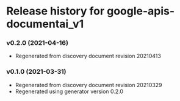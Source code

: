 # Release history for google-apis-documentai_v1

### v0.2.0 (2021-04-16)

* Regenerated from discovery document revision 20210413

### v0.1.0 (2021-03-31)

* Regenerated from discovery document revision 20210329
* Regenerated using generator version 0.2.0

